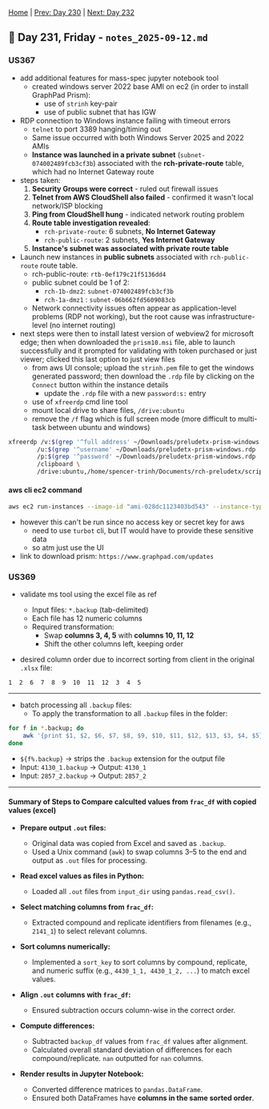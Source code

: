 [Home](../../main.md) | [Prev: Day 230](notes_2025-09-11.md) | [Next: Day 232](./notes_2025-09-13.md)

## 📝 Day 231, Friday - `notes_2025-09-12.md`


### US367
- add additional features for mass-spec jupyter notebook tool
    * created windows server 2022 base AMI on ec2 (in order to install GraphPad Prism):
        * use of `strinh` key-pair
        * use of public subnet that has IGW
- RDP connection to Windows instance failing with timeout errors
    * `telnet` to port 3389 hanging/timing out
    * Same issue occurred with both Windows Server 2025 and 2022 AMIs
    * **Instance was launched in a private subnet** (`subnet-074002489fcb3cf3b`) associated with the **rch-private-route** table, which had no Internet Gateway route
- steps taken:
    1. **Security Groups were correct** - ruled out firewall issues
    2. **Telnet from AWS CloudShell also failed** - confirmed it wasn't local network/ISP blocking
    3. **Ping from CloudShell hung** - indicated network routing problem
    4. **Route table investigation revealed**:
       - `rch-private-route`: 6 subnets, **No Internet Gateway**
       - `rch-public-route`: 2 subnets, **Yes Internet Gateway**
    5. **Instance's subnet was associated with private route table**
- Launch new instances in **public subnets** associated with `rch-public-route` route table.
    * rch-public-route: `rtb-0ef179c21f5136dd4`
    * public subnet could be 1 of 2: 
        * `rch-1b-dmz2`: `subnet-074002489fcb3cf3b`
        * `rch-1a-dmz1` : `subnet-06b662fd5609083cb`
    * Network connectivity issues often appear as application-level problems (RDP not working), but the root cause was infrastructure-level (no internet routing)
- next steps were then to install latest version of webview2 for microsoft edge; then when downloaded the `prism10.msi` file, able to launch successfully and it prompted for validating with token purchased or just viewer; clicked this last option to just view files
    * from aws UI console; upload the `strinh.pem` file to get the windows generated password; then download the `.rdp` file by clicking on the `Connect` button within the instance details
        * update the `.rdp` file with a new `password:s:` entry
    * use of `xfreerdp` cmd line tool
    * mount local drive to share files, `/drive:ubuntu`
    * remove the `/f` flag which is full screen mode (more difficult to multi-task between ubuntu and windows)

```bash
xfreerdp /v:$(grep '^full address' ~/Downloads/preludetx-prism-windows.rdp | cut -d':' -f3) \
        /u:$(grep '^username' ~/Downloads/preludetx-prism-windows.rdp | cut -d':' -f3) \
        /p:$(grep '^password' ~/Downloads/preludetx-prism-windows.rdp | cut -d':' -f3) \
        /clipboard \
        /drive:ubuntu,/home/spencer-trinh/Documents/rch-preludetx/scripts/notebooks/output_files
```

#### aws cli ec2 command

```bash
aws ec2 run-instances --image-id "ami-028dc1123403bd543" --instance-type "t3.micro" --key-name "strinh" --block-device-mappings '{"DeviceName":"/dev/sda1","Ebs":{"Encrypted":true,"DeleteOnTermination":true,"KmsKeyId":"arn:aws:kms:us-east-1:581351078906:key/2ec60e5b-730e-4f97-8f73-a35dda160929","SnapshotId":"snap-043e541b3f6be8b9d","VolumeSize":30,"VolumeType":"gp2"}}' --network-interfaces '{"SubnetId":"subnet-06b662fd5609083cb","AssociatePublicIpAddress":true,"DeviceIndex":0,"Groups":["sg-09f682ebd7007a345"]}' --credit-specification '{"CpuCredits":"unlimited"}' --tag-specifications '{"ResourceType":"instance","Tags":[{"Key":"Name","Value":"preludetx-prism-windows"}]}' --private-dns-name-options '{"HostnameType":"ip-name","EnableResourceNameDnsARecord":false,"EnableResourceNameDnsAAAARecord":false}' --count "1" 
```

- however this can't be run since no access key or secret key for aws
    * need to use `turbot` cli, but IT would have to provide these sensitive data
    * so atm just use the UI
- link to download prism: `https://www.graphpad.com/updates`

### US369
- validate ms tool using the excel file as ref
    * Input files: `*.backup` (tab-delimited)
    * Each file has 12 numeric columns
    * Required transformation:
      * Swap **columns 3, 4, 5** with **columns 10, 11, 12**
      * Shift the other columns left, keeping order

- desired column order due to incorrect sorting from client in the original `.xlsx` file:
```
1  2  6  7  8  9  10  11  12  3  4  5
```

---

- batch processing all `.backup` files:
    * To apply the transformation to all `.backup` files in the folder:

```bash
for f in *.backup; do
    awk '{print $1, $2, $6, $7, $8, $9, $10, $11, $12, $13, $3, $4, $5}' OFS='\t' "$f" > "${f%.backup}"
done
```

* `${f%.backup}` → strips the `.backup` extension for the output file
* Input: `4130_1.backup` → Output: `4130_1`
* Input: `2857_2.backup` → Output: `2857_2`


---


#### Summary of Steps to Compare calculted values from `frac_df` with copied values (excel)

- **Prepare output `.out` files:**
    - Original data was copied from Excel and saved as `.backup`.
    - Used a Unix command (`awk`) to swap columns 3–5 to the end and output as `.out` files for processing.

- **Read excel values as files in Python:**
    - Loaded all `.out` files from `input_dir` using `pandas.read_csv()`.

- **Select matching columns from `frac_df`:**
    - Extracted compound and replicate identifiers from filenames (e.g., `2141_1`) to select relevant columns.

- **Sort columns numerically:**
    - Implemented a `sort_key` to sort columns by compound, replicate, and numeric suffix (e.g., `4430_1_1, 4430_1_2, ...`) to match excel values.

- **Align `.out` columns with `frac_df`:**
    - Ensured subtraction occurs column-wise in the correct order.

- **Compute differences:**
    - Subtracted `backup_df` values from `frac_df` values after alignment.
    - Calculated overall standard deviation of differences for each compound/replicate. `nan` outputted for `nan` columns.

- **Render results in Jupyter Notebook:**
    - Converted difference matrices to `pandas.DataFrame`.
    - Ensured both DataFrames have **columns in the same sorted order**.
